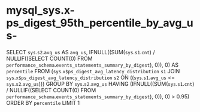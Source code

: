 # mysql_sys.x-ps_digest_95th_percentile_by_avg_us-

SELECT 
    `sys`.`s2`.`avg_us` AS `avg_us`,
    IFNULL((SUM(`sys`.`s1`.`cnt`) / NULLIF((SELECT 
                            COUNT(0)
                        FROM
                            `performance_schema`.`events_statements_summary_by_digest`),
                    0)),
            0) AS `percentile`
FROM
    (`sys`.`x$ps_digest_avg_latency_distribution` `s1`
    JOIN `sys`.`x$ps_digest_avg_latency_distribution` `s2` ON ((`sys`.`s1`.`avg_us` <= `sys`.`s2`.`avg_us`)))
GROUP BY `sys`.`s2`.`avg_us`
HAVING (IFNULL((SUM(`sys`.`s1`.`cnt`) / NULLIF((SELECT 
                        COUNT(0)
                    FROM
                        `performance_schema`.`events_statements_summary_by_digest`),
                0)),
        0) > 0.95)
ORDER BY `percentile`
LIMIT 1
